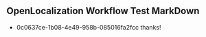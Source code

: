 ## OpenLocalization Workflow Test MarkDown
* 0c0637ce-1b08-4e49-958b-085016fa2fcc thanks!

<!--HONumber=Sep16_HO1-->


